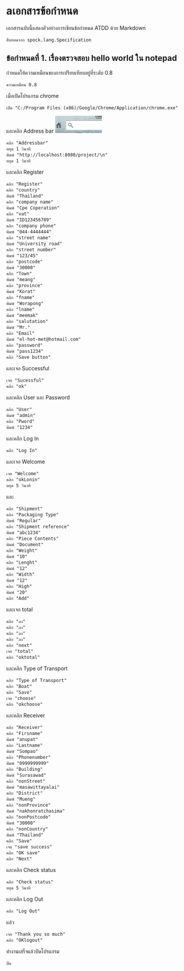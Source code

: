 aเอกสารข้อกำหนด
============

เอกสารฉบับนี้แสดงตัวอย่างการเขียนข้อกำหนด ATDD ด้วย Markdown

    สืบทอดจาก spock.lang.Specification

ข้อกำหนดที่ 1. เรื่องตรวจสอบ hello world ใน notepad
---------------------------------------------

กำหนดให้ความเหมือนของการเปรียบเทียบอยู่ที่ระดับ 0.8

    ความเหมือน 0.8

เมื่อเปิดโปรแกรม chrome

    เปิด "C:/Program Files (x86)/Google/Chrome/Application/chrome.exe"

และคลิก Address bar ![](Addressbar.png)

    คลิก "Addressbar"
    หยุด 1 วินาที
    พิมพ์ "http://localhost:8080/project/\n"
    หยุด 1 วินาที
    
และคลิก Register

    คลิก "Register"
    คลิก "country"
    พิมพ์ "Thailand"
    คลิก "company name"
    พิมพ์ "Cpe Coperation"
    คลิก "vat"
    พิมพ์ "ID123456789"
    คลิก "company phone"
    พิมพ์ "044-4444444"
    คลิก "street name"
    พิมพ์ "University road"
    คลิก "street number"
    พิมพ์ "123/45"
    คลิก "postcode"
    พิมพ์ "30000"
    คลิก "Town"
    พิมพ์ "meang"
    คลิก "province"
    พิมพ์ "Korat"
    คลิก "fname"
    พิมพ์ "Worapong"
    คลิก "lname"
    พิมพ์ "meemak"
    คลิก "salutation"
    พิมพ์ "Mr."
    คลิก "Email"
    พิมพ์ "el-hot-met@hotmail.com"
    คลิก "password"
    พิมพ์ "pass1234"
    คลิก "Save button"

และเจอ Successful

    เจอ "Sucessful"
    คลิก "ok"
    
และคลิก User และ Password

    คลิก "User"
    พิมพ์ "admin"
    คลิก "Pword"
    พิมพ์ "1234"
    
และคลิก Log In 

    คลิก "Log In"
    
และเจอ Welcome

    เจอ "Welcome"
    คลิก "okLonin"
    หยุด 5 วินาที
    
และ

    คลิก "Shipment"
    คลิก "Packaging Type"
    พิมพ์ "Regular"
    คลิก "Shipment reference"
    พิมพ์ "abc1234"
    คลิก "Piece Contents"
    พิมพ์ "Document"
    คลิก "Weight"
    พิมพ์ "10"
    คลิก "Lenght"
    พิมพ์ "12"
    คลิก "Width"
    พิมพ์ "12"
    คลิก "High"
    พิมพ์ "20"
    คลิก "Add"
    
และเจอ total

    คลิก "ลง"
    คลิก "ลง"
    คลิก "ลง"
    คลิก "ลง"
    คลิก "next"
    เจอ "total"
    คลิก "oktotal"
    
และคลิก Type of Transport

    คลิก "Type of Transport"
    คลิก "Boat"
    คลิก "Save"
    เจอ "choose"
    คลิก "okchoose"
    
และคลิก Receiver

    คลิก "Receiver"
    คลิก "Firsname"
    พิมพ์ "anupat"
    คลิก "Lastname"
    พิมพ์ "Sompao"
    คลิก "Phonenumber"
    พิมพ์ "0999999999"
    คลิก "Building"
    พิมพ์ "Surasawad"
    คลิก "nonStreet"
    พิมพ์ "masawittayalai"
    คลิก "District"
    พิมพ์ "Mueng"
    คลิก "nonProvince"
    พิมพ์ "nakhonratchasima"
    คลิก "nonPostcode"
    พิมพ์ "30000"
    คลิก "nonCountry"
    พิมพ์ "Thailand"
    คลิก "Save"
    เจอ "save success"
    คลิก "OK save"
    คลิก "Next"

และคลิก Check status

    คลิก "Check status"
    หยุด 5 วินาที
    
และคลิก Log Out

    คลิก "Log Out"
    
แล้ว

    เจอ "Thank you so much"
    คลิก "OKlogout"

ทำงานเสร็จแล้วปิดโปรแกรม

    ปิด